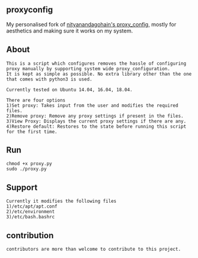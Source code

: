## proxyconfig
My personalised fork of [nityanandagohain's proxy_config](https://github.com/nityanandagohain/proxy_configuration), mostly for aesthetics and making sure it works on my system.<br>

## About
    This is a script which configures removes the hassle of configuring proxy manually by supporting system wide proxy_configuration.
    It is kept as simple as possible. No extra library other than the one that comes with python3 is used.

    Currently tested on Ubuntu 14.04, 16.04, 18.04.

    There are four options
    1)Set proxy: Takes input from the user and modifies the required files.
    2)Remove proxy: Remove any proxy settings if present in the files.
    3)View Proxy: Displays the current proxy settings if there are any.
    4)Restore default: Restores to the state before running this script for the first time.

## Run 

```
chmod +x proxy.py
sudo ./proxy.py
```

## Support
    Currently it modifies the following files
    1)/etc/apt/apt.conf
    2)/etc/environment
    3)/etc/bash.bashrc


## contribution
    contributors are more than welcome to contribute to this project.
   
